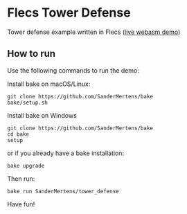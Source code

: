 # Flecs Tower Defense
Tower defense example written in Flecs ([live webasm demo](https://www.flecs.dev/tower_defense/etc/))

## How to run
Use the following commands to run the demo:

Install bake on macOS/Linux:
```
git clone https://github.com/SanderMertens/bake
bake/setup.sh
```

Install bake on Windows
```
git clone https://github.com/SanderMertens/bake
cd bake
setup
```

or if you already have a bake installation:
```
bake upgrade
```

Then run:
```
bake run SanderMertens/tower_defense
```

Have fun!
